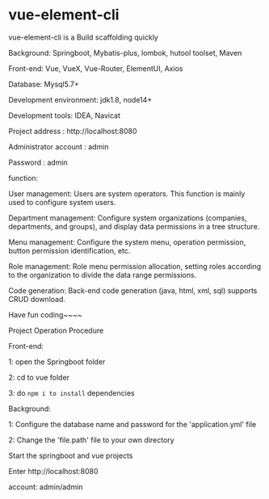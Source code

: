 # vue-element-cli
vue-element-cli is a Build scaffolding quickly



Background: Springboot, Mybatis-plus, lombok, hutool toolset, Maven

Front-end: Vue, VueX, Vue-Router, ElementUI, Axios

Database: Mysql5.7+

Development environment: jdk1.8, node14+

Development tools: IDEA, Navicat

Project address : http://localhost:8080

Administrator account : admin 

Password : admin




function:

User management: Users are system operators. This function is mainly used to configure system users.

Department management: Configure system organizations (companies, departments, and groups), and display data permissions in a tree structure.

Menu management: Configure the system menu, operation permission, button permission identification, etc.

Role management: Role menu permission allocation, setting roles according to the organization to divide the data range permissions.

Code generation: Back-end code generation (java, html, xml, sql) supports CRUD download.

Have fun coding~~~~



Project Operation Procedure

Front-end:

1: open the Springboot folder 

2: cd to vue folder

3: do `npm i to install` dependencies

Background:

1: Configure the database name and password for the 'application.yml' file

2: Change the 'file.path' file to your own directory



Start the springboot and vue projects

Enter http://localhost:8080

account: admin/admin





